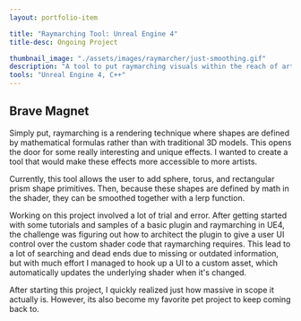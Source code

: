 ```yaml
---
layout: portfolio-item

title: "Raymarching Tool: Unreal Engine 4"
title-desc: Ongoing Project

thumbnail_image: "./assets/images/raymarcher/just-smoothing.gif"
description: "A tool to put raymarching visuals within the reach of artists" 
tools: "Unreal Engine 4, C++"
---
```


## Brave Magnet

 Simply put, raymarching is a rendering technique where shapes are defined by mathematical formulas rather than with traditional 3D models. This opens the door for some really interesting and unique effects. I wanted to create a tool that would make these effects more accessible to more artists.

Currently, this tool allows the user to add sphere, torus, and rectangular prism shape primitives. Then, because these shapes are defined by math in the shader, they can be smoothed together with a lerp function.

Working on this project involved a lot of trial and error. After getting started with some tutorials and samples of a basic plugin and raymarching in UE4, the challenge was figuring out how to architect the plugin to give a user UI control over the custom shader code that raymarching requires. This lead to a lot of searching and dead ends due to missing or outdated information, but with much effort I managed to hook up a UI to a custom asset, which automatically updates the underlying shader when it's changed.

After starting this project, I quickly realized just how massive in scope it actually is. However, its also become my favorite pet project to keep coming back to. 
